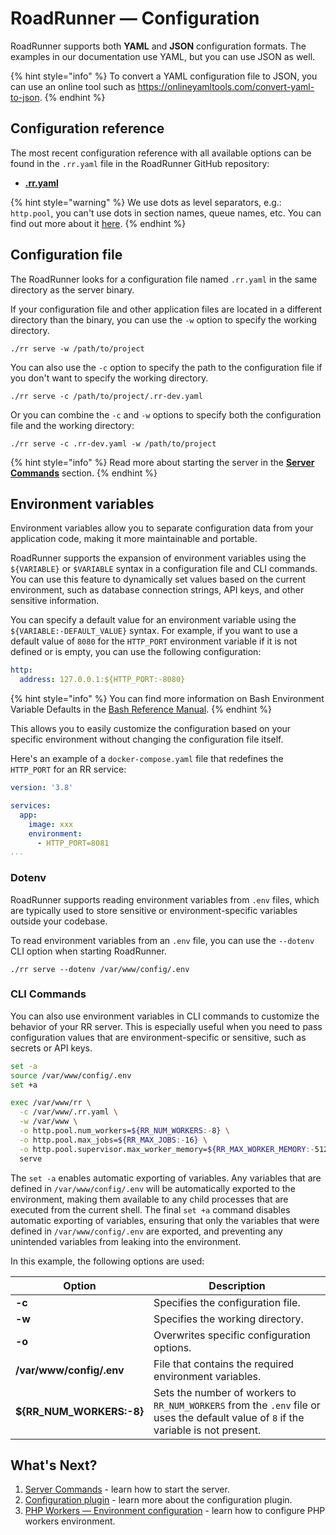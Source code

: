 # RoadRunner — Configuration

RoadRunner supports both **YAML** and **JSON** configuration formats. The examples in our documentation use YAML, but
you can use JSON as well.

{% hint style="info" %}
To convert a YAML configuration file to JSON, you can use an online tool such
as <https://onlineyamltools.com/convert-yaml-to-json>.
{% endhint %}

## Configuration reference

The most recent configuration reference with all available options can be found in the `.rr.yaml` file in the RoadRunner
GitHub repository:

- [**.rr.yaml**](https://github.com/roadrunner-server/roadrunner/blob/master/.rr.yaml)

{% hint style="warning" %}
We use dots as level separators, e.g.: `http.pool`, you can't use dots in section names, queue names,
etc. You can find out more about it [here](https://github.com/roadrunner-server/roadrunner/issues/1529).
{% endhint %}

## Configuration file

The RoadRunner looks for a configuration file named `.rr.yaml` in the same directory as the server binary.

If your configuration file and other application files are located in a different directory than the binary, you can use
the `-w` option to specify the working directory.

```terminal
./rr serve -w /path/to/project
```

You can also use the `-c` option to specify the path to the configuration file if you don't want to specify the working
directory.

```terminal
./rr serve -c /path/to/project/.rr-dev.yaml
```

Or you can combine the `-c` and `-w` options to specify both the configuration file and the working directory:

```terminal
./rr serve -c .rr-dev.yaml -w /path/to/project
```

{% hint style="info" %}
Read more about starting the server in the [**Server Commands**](../app-server/cli.md) section.
{% endhint %}

## Environment variables

Environment variables allow you to separate configuration data from your application code, making it more maintainable
and portable.

RoadRunner supports the expansion of environment variables using the `${VARIABLE}` or `$VARIABLE` syntax in a
configuration file and CLI commands. You can use this feature to dynamically set values based on the current
environment, such as database connection strings, API keys, and other sensitive information.

You can specify a default value for an environment variable using the `${VARIABLE:-DEFAULT_VALUE}` syntax. For example,
if you want to use a default value of `8080` for the `HTTP_PORT` environment variable if it is not defined or is empty,
you can use the following configuration:

```yaml .rr.yaml
http:
  address: 127.0.0.1:${HTTP_PORT:-8080}
```

{% hint style="info" %}
You can find more information on Bash Environment Variable Defaults in
the [Bash Reference Manual](https://www.gnu.org/software/bash/manual/bash.html#Shell-Parameter-Expansion).
{% endhint %}

This allows you to easily customize the configuration based on your specific environment without changing the
configuration file itself.

Here's an example of a `docker-compose.yaml` file that redefines the `HTTP_PORT` for an RR service:

```yaml docker-compose.yaml
version: '3.8'

services:
  app:
    image: xxx
    environment:
      - HTTP_PORT=8081
...
```

### Dotenv

RoadRunner supports reading environment variables from `.env` files, which are typically used to store sensitive or
environment-specific variables outside your codebase.

To read environment variables from an `.env` file, you can use the `--dotenv` CLI option when starting RoadRunner.

```terminal
./rr serve --dotenv /var/www/config/.env
```

### CLI Commands

You can also use environment variables in CLI commands to customize the behavior of your RR server. This is especially
useful when you need to pass configuration values that are environment-specific or sensitive, such as secrets or API
keys.

```bash
set -a
source /var/www/config/.env
set +a

exec /var/www/rr \
  -c /var/www/.rr.yaml \
  -w /var/www \
  -o http.pool.num_workers=${RR_NUM_WORKERS:-8} \
  -o http.pool.max_jobs=${RR_MAX_JOBS:-16} \
  -o http.pool.supervisor.max_worker_memory=${RR_MAX_WORKER_MEMORY:-512}
  serve
```

The `set -a` enables automatic exporting of variables. Any variables that are defined in `/var/www/config/.env` will be
automatically exported to the environment, making them available to any child processes that are executed from the
current shell. The final `set +a` command disables automatic exporting of variables, ensuring that only the variables
that were defined in `/var/www/config/.env` are exported, and preventing any unintended variables from leaking into the
environment.

In this example, the following options are used:

| Option                   | Description                                                                                                                          |
|--------------------------|--------------------------------------------------------------------------------------------------------------------------------------|
| **-c**                   | Specifies the configuration file.                                                                                                    |
| **-w**                   | Specifies the working directory.                                                                                                     |
| **-o**                   | Overwrites specific configuration options.                                                                                           |
| **/var/www/config/.env** | File that contains the required environment variables.                                                                               |
| **${RR_NUM_WORKERS:-8}** | Sets the number of workers to `RR_NUM_WORKERS` from the `.env` file or uses the default value of `8` if the variable is not present. |

## What's Next?

1. [Server Commands](../app-server/cli.md) - learn how to start the server.
2. [Configuration plugin](../plugins/config.md) - learn more about the configuration plugin.
3. [PHP Workers — Environment configuration](../php/environment.md) - learn how to configure PHP workers environment.